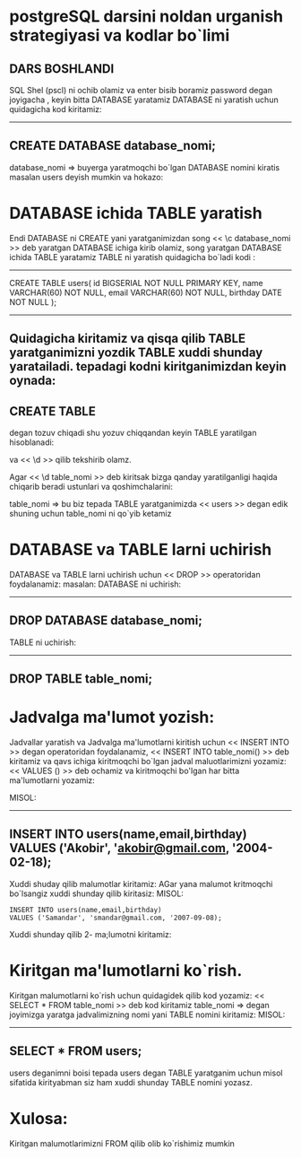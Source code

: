 # postgreSQL darsini noldan urganish strategiyasi va kodlar bo`limi
## DARS BOSHLANDI

SQL Shel (pscl) ni ochib olamiz va enter bisib boramiz password degan joyigacha ,
keyin bitta DATABASE yaratamiz DATABASE ni yaratish uchun quidagicha kod kiritamiz:

---
CREATE DATABASE database_nomi;
---

database_nomi => buyerga yaratmoqchi bo`lgan DATABASE nomini kiratis masalan users deyish mumkin va hokazo:

# DATABASE ichida TABLE yaratish

Endi DATABASE  ni CREATE yani yaratganimizdan song << \c database_nomi >> deb yaratgan DATABASE ichiga kirib olamiz,
song yaratgan DATABASE ichida TABLE yaratamiz TABLE ni yaratish quidagicha bo`ladi kodi :

---
CREATE TABLE users(
        id BIGSERIAL NOT NULL PRIMARY KEY,
        name VARCHAR(60) NOT NULL,
        email VARCHAR(60) NOT NULL,
         birthday DATE NOT NULL );

---

Quidagicha kiritamiz va qisqa qilib TABLE yaratganimizni yozdik TABLE xuddi shunday yaratailadi.
tepadagi kodni kiritganimizdan keyin oynada:
---
CREATE TABLE
---
degan tozuv chiqadi shu yozuv chiqqandan keyin TABLE yaratilgan hisoblanadi:

va << \d >> qilib tekshirib olamz.

Agar << \d table_nomi  >> deb kiritsak bizga qanday yaratilganligi haqida chiqarib beradi ustunlari va qoshimchalarini:

table_nomi => bu biz tepada TABLE yaratganimizda << users >> degan edik shuning uchun table_nomi ni qo`yib ketamiz

# DATABASE va TABLE larni uchirish

DATABASE va TABLE larni uchirish uchun << DROP >> operatoridan foydalanamiz:
masalan:
DATABASE ni uchirish:

---
DROP DATABASE database_nomi;
---

TABLE ni uchirish:

---
DROP TABLE table_nomi;
---

# Jadvalga ma'lumot yozish:

Jadvallar yaratish va Jadvalga ma'lumotlarni kiritish uchun << INSERT INTO >> degan operatoridan foydalanamiz,
<< INSERT INTO table_nomi()  >>  deb kiritamiz va qavs ichiga kiritmoqchi bo`lgan jadval maluotlarimizni yozamiz:
<< VALUES () >> deb ochamiz va kiritmoqchi bo'lgan har bitta ma'lumotlarni yozamiz:

MISOL:

---
INSERT INTO users(name,email,birthday)
VALUES ('Akobir', 'akobir@gmail.com, '2004-02-18);
---

Xuddi shuday qilib malumotlar kiritamiz:
AGar yana malumot kritmoqchi bo`lsangiz xuddi shunday qilib kiritasiz:
MISOL:

```
INSERT INTO users(name,email,birthday)
VALUES ('Samandar', 'smandar@gmail.com, '2007-09-08);
```

Xuddi shunday qilib 2- ma;lumotni kiritamiz:

# Kiritgan ma'lumotlarni ko`rish.

Kiritgan malumotlarni ko`rish uchun quidagidek qilib kod yozamiz:
<< SELECT * FROM table_nomi >> deb kod kiritamiz table_nomi => degan joyimizga yaratga jadvalimizning nomi yani 
TABLE nomini kiritamiz:
MISOL:

---
SELECT * FROM users;
---

users deganimni boisi tepada users degan TABLE yaratganim uchun misol sifatida kirityabman siz ham xuddi shunday TABLE nomini yozasz.

# Xulosa:

Kiritgan malumotlarimizni FROM qilib olib ko`rishimiz mumkin


















